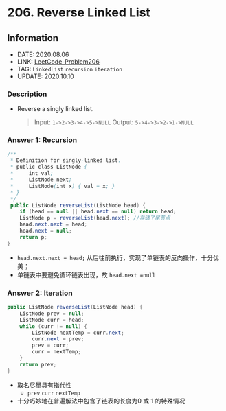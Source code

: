 # 206. Reverse Linked List

## Information

- DATE: 2020.08.06
- LINK: [LeetCode-Problem206](https://leetcode-cn.com/problems/reverse-linked-list/)
- TAG: `LinkedList` `recursion` `iteration`
- UPDATE: 2020.10.10

### Description

- Reverse a singly linked list.

  > Input: `1->2->3->4->5->NULL`
  > Output: `5->4->3->2->1->NULL`

### Answer 1: Recursion

```java
/**
 * Definition for singly-linked list.
 * public class ListNode {
 *     int val;
 *     ListNode next;
 *     ListNode(int x) { val = x; }
 * }
 */
 public ListNode reverseList(ListNode head) {
    if (head == null || head.next == null) return head;
    ListNode p = reverseList(head.next); //存储了尾节点
    head.next.next = head;
    head.next = null;
    return p;
}
```

- `head.next.next = head;` 从后往前执行，实现了单链表的反向操作，十分优美；
- 单链表中要避免循环链表出现，故 `head.next =null`

### Answer 2: Iteration

```java
public ListNode reverseList(ListNode head) {
    ListNode prev = null;
    ListNode curr = head;
    while (curr != null) {
        ListNode nextTemp = curr.next;
        curr.next = prev;
        prev = curr;
        curr = nextTemp;
    }
    return prev;
}
```

- 取名尽量具有指代性
  - `prev` `curr` `nextTemp`
- 十分巧妙地在普遍解法中包含了链表的长度为0 或 1 的特殊情况



